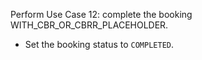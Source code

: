 Perform Use Case 12: complete the booking WITH_CBR_OR_CBRR_PLACEHOLDER.
* Set the booking status to `COMPLETED`.
